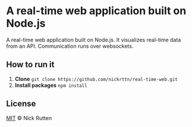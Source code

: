 # A real-time web application built on Node.js

A real-time web application built on Node.js. It visualizes real-time data from an API. Communication runs over websockets.

## How to run it

1. **Clone**
	`git clone https://github.com/nickrttn/real-time-web.git`
2. **Install packages**
	`npm install`

## License

[MIT](LICENSE) &copy; Nick Rutten
